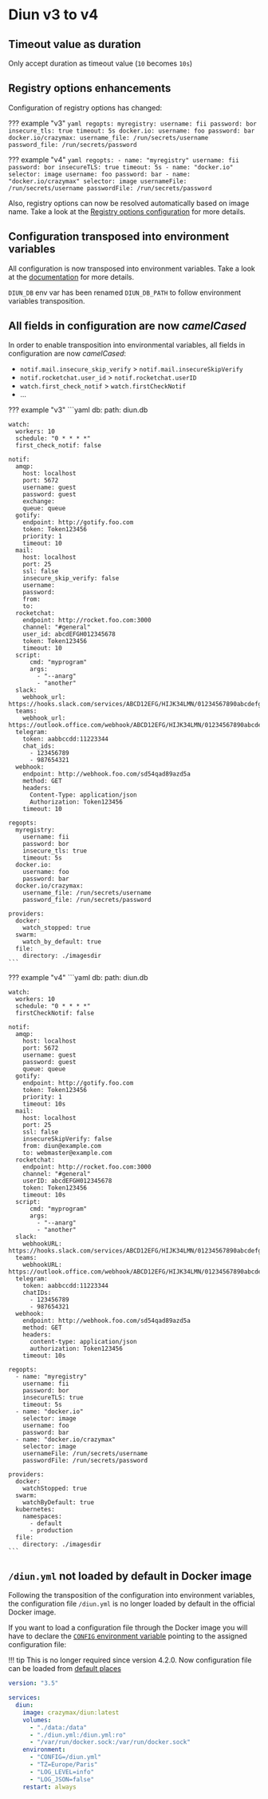 # Diun v3 to v4

## Timeout value as duration

Only accept duration as timeout value (`10` becomes `10s`)

## Registry options enhancements

Configuration of registry options has changed:

??? example "v3"
    ```yaml
    regopts:
      myregistry:
        username: fii
        password: bor
        insecure_tls: true
        timeout: 5s
      docker.io:
        username: foo
        password: bar
      docker.io/crazymax:
        username_file: /run/secrets/username
        password_file: /run/secrets/password
    ```

??? example "v4"
    ```yaml
    regopts:
      - name: "myregistry"
        username: fii
        password: bor
        insecureTLS: true
        timeout: 5s
      - name: "docker.io"
        selector: image
        username: foo
        password: bar
      - name: "docker.io/crazymax"
        selector: image
        usernameFile: /run/secrets/username
        passwordFile: /run/secrets/password
    ```

Also, registry options can now be resolved automatically based on image name.
Take a look at the [Registry options configuration](../config/regopts.md) for more details.

## Configuration transposed into environment variables

All configuration is now transposed into environment variables. Take a look at the [documentation](../config/index.md#environment-variables) for more details.

`DIUN_DB` env var has been renamed `DIUN_DB_PATH` to follow environment variables transposition.

## All fields in configuration are now _camelCased_

In order to enable transposition into environmental variables, all fields in configuration are now _camelCased_:

* `notif.mail.insecure_skip_verify` > `notif.mail.insecureSkipVerify`
* `notif.rocketchat.user_id` > `notif.rocketchat.userID`
* `watch.first_check_notif` > `watch.firstCheckNotif`
* ...

??? example "v3"
    ```yaml
    db:
      path: diun.db
    
    watch:
      workers: 10
      schedule: "0 * * * *"
      first_check_notif: false
    
    notif:
      amqp:
        host: localhost
        port: 5672
        username: guest
        password: guest
        exchange: 
        queue: queue
      gotify:
        endpoint: http://gotify.foo.com
        token: Token123456
        priority: 1
        timeout: 10
      mail:
        host: localhost
        port: 25
        ssl: false
        insecure_skip_verify: false
        username:
        password:
        from:
        to:
      rocketchat:
        endpoint: http://rocket.foo.com:3000
        channel: "#general"
        user_id: abcdEFGH012345678
        token: Token123456
        timeout: 10
      script:
          cmd: "myprogram"
          args:
            - "--anarg"
            - "another"
      slack:
        webhook_url: https://hooks.slack.com/services/ABCD12EFG/HIJK34LMN/01234567890abcdefghij
      teams:
        webhook_url: https://outlook.office.com/webhook/ABCD12EFG/HIJK34LMN/01234567890abcdefghij
      telegram:
        token: aabbccdd:11223344
        chat_ids:
          - 123456789
          - 987654321
      webhook:
        endpoint: http://webhook.foo.com/sd54qad89azd5a
        method: GET
        headers:
          Content-Type: application/json
          Authorization: Token123456
        timeout: 10
    
    regopts:
      myregistry:
        username: fii
        password: bor
        insecure_tls: true
        timeout: 5s
      docker.io:
        username: foo
        password: bar
      docker.io/crazymax:
        username_file: /run/secrets/username
        password_file: /run/secrets/password
    
    providers:
      docker:
        watch_stopped: true
      swarm:
        watch_by_default: true
      file:
        directory: ./imagesdir
    ```

??? example "v4"
    ```yaml
    db:
      path: diun.db
    
    watch:
      workers: 10
      schedule: "0 * * * *"
      firstCheckNotif: false
    
    notif:
      amqp:
        host: localhost
        port: 5672
        username: guest
        password: guest
        queue: queue
      gotify:
        endpoint: http://gotify.foo.com
        token: Token123456
        priority: 1
        timeout: 10s
      mail:
        host: localhost
        port: 25
        ssl: false
        insecureSkipVerify: false
        from: diun@example.com
        to: webmaster@example.com
      rocketchat:
        endpoint: http://rocket.foo.com:3000
        channel: "#general"
        userID: abcdEFGH012345678
        token: Token123456
        timeout: 10s
      script:
          cmd: "myprogram"
          args:
            - "--anarg"
            - "another"
      slack:
        webhookURL: https://hooks.slack.com/services/ABCD12EFG/HIJK34LMN/01234567890abcdefghij
      teams:
        webhookURL: https://outlook.office.com/webhook/ABCD12EFG/HIJK34LMN/01234567890abcdefghij
      telegram:
        token: aabbccdd:11223344
        chatIDs:
          - 123456789
          - 987654321
      webhook:
        endpoint: http://webhook.foo.com/sd54qad89azd5a
        method: GET
        headers:
          content-type: application/json
          authorization: Token123456
        timeout: 10s
    
    regopts:
      - name: "myregistry"
        username: fii
        password: bor
        insecureTLS: true
        timeout: 5s
      - name: "docker.io"
        selector: image
        username: foo
        password: bar
      - name: "docker.io/crazymax"
        selector: image
        usernameFile: /run/secrets/username
        passwordFile: /run/secrets/password
    
    providers:
      docker:
        watchStopped: true
      swarm:
        watchByDefault: true
      kubernetes:
        namespaces:
          - default
          - production
      file:
        directory: ./imagesdir
    ```

## `/diun.yml` not loaded by default in Docker image

Following the transposition of the configuration into environment variables, the configuration file `/diun.yml`
is no longer loaded by default in the official Docker image.

If you want to load a configuration file through the Docker image you will have to declare the
[`CONFIG` environment variable](../usage/cli.md#environment-variables) pointing to the assigned configuration file:

!!! tip
    This is no longer required since version 4.2.0. Now configuration file can be loaded from
    [default places](../config/index.md#configuration-file)

```yaml
version: "3.5"

services:
  diun:
    image: crazymax/diun:latest
    volumes:
      - "./data:/data"
      - "./diun.yml:/diun.yml:ro"
      - "/var/run/docker.sock:/var/run/docker.sock"
    environment:
      - "CONFIG=/diun.yml"
      - "TZ=Europe/Paris"
      - "LOG_LEVEL=info"
      - "LOG_JSON=false"
    restart: always
```
